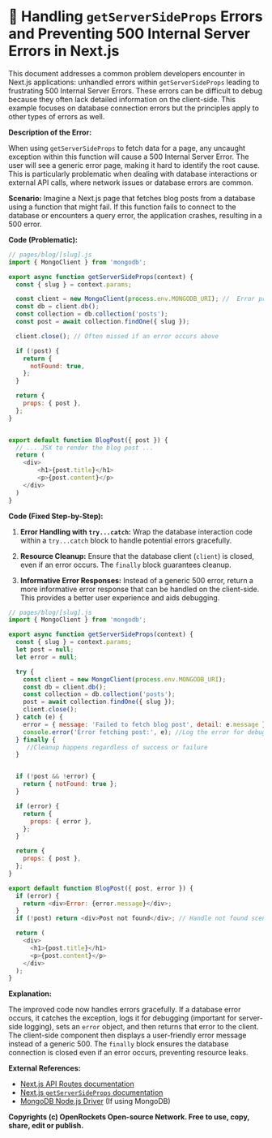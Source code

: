 # 🐞 Handling `getServerSideProps` Errors and Preventing 500 Internal Server Errors in Next.js


This document addresses a common problem developers encounter in Next.js applications: unhandled errors within `getServerSideProps` leading to frustrating 500 Internal Server Errors.  These errors can be difficult to debug because they often lack detailed information on the client-side. This example focuses on database connection errors but the principles apply to other types of errors as well.

**Description of the Error:**

When using `getServerSideProps` to fetch data for a page, any uncaught exception within this function will cause a 500 Internal Server Error.  The user will see a generic error page, making it hard to identify the root cause. This is particularly problematic when dealing with database interactions or external API calls, where network issues or database errors are common.

**Scenario:** Imagine a Next.js page that fetches blog posts from a database using a function that might fail.  If this function fails to connect to the database or encounters a query error, the application crashes, resulting in a 500 error.

**Code (Problematic):**

```javascript
// pages/blog/[slug].js
import { MongoClient } from 'mongodb';

export async function getServerSideProps(context) {
  const { slug } = context.params;

  const client = new MongoClient(process.env.MONGODB_URI); //  Error prone
  const db = client.db();
  const collection = db.collection('posts');
  const post = await collection.findOne({ slug });

  client.close(); // Often missed if an error occurs above

  if (!post) {
    return {
      notFound: true,
    };
  }

  return {
    props: { post },
  };
}


export default function BlogPost({ post }) {
  // ... JSX to render the blog post ...
  return (
    <div>
        <h1>{post.title}</h1>
        <p>{post.content}</p>
    </div>
  )
}
```

**Code (Fixed Step-by-Step):**

1. **Error Handling with `try...catch`:** Wrap the database interaction code within a `try...catch` block to handle potential errors gracefully.

2. **Resource Cleanup:** Ensure that the database client (`client`) is closed, even if an error occurs.  The `finally` block guarantees cleanup.

3. **Informative Error Responses:** Instead of a generic 500 error, return a more informative error response that can be handled on the client-side. This provides a better user experience and aids debugging.


```javascript
// pages/blog/[slug].js
import { MongoClient } from 'mongodb';

export async function getServerSideProps(context) {
  const { slug } = context.params;
  let post = null;
  let error = null;

  try {
    const client = new MongoClient(process.env.MONGODB_URI);
    const db = client.db();
    const collection = db.collection('posts');
    post = await collection.findOne({ slug });
    client.close();
  } catch (e) {
    error = { message: 'Failed to fetch blog post', detail: e.message }; // Add more details for debugging
    console.error('Error fetching post:', e); //Log the error for debugging on the server
  } finally {
     //Cleanup happens regardless of success or failure
  }


  if (!post && !error) {
    return { notFound: true };
  }

  if (error) {
    return {
      props: { error },
    };
  }

  return {
    props: { post },
  };
}

export default function BlogPost({ post, error }) {
  if (error) {
    return <div>Error: {error.message}</div>;
  }
  if (!post) return <div>Post not found</div>; // Handle not found scenarios

  return (
    <div>
      <h1>{post.title}</h1>
      <p>{post.content}</p>
    </div>
  );
}
```

**Explanation:**

The improved code now handles errors gracefully.  If a database error occurs, it catches the exception, logs it for debugging (important for server-side logging), sets an `error` object, and then returns that error to the client. The client-side component then displays a user-friendly error message instead of a generic 500.  The `finally` block ensures the database connection is closed even if an error occurs, preventing resource leaks.

**External References:**

* [Next.js API Routes documentation](https://nextjs.org/docs/api-routes/introduction)
* [Next.js `getServerSideProps` documentation](https://nextjs.org/docs/basic-features/data-fetching/getserversideprops)
* [MongoDB Node.js Driver](https://www.mongodb.com/docs/drivers/node/) (If using MongoDB)


**Copyrights (c) OpenRockets Open-source Network. Free to use, copy, share, edit or publish.**

